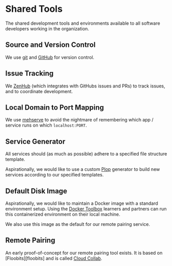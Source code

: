 # Shared Tools

The shared development tools and environments available to all software developers working in the organization.

## Source and Version Control

We use [git][git] and [GitHub][github] for version control.

## Issue Tracking

We [ZenHub][zenhub] (which integrates with GitHubs issues and PRs) to track issues, and to coordinate development.

## Local Domain to Port Mapping

We use [mehserve][mehserve] to avoid the nightmare of remembering which app / service runs on which `localhost:PORT`.

## Service Generator

All services should (as much as possible) adhere to a specified file structure template.

Aspirationally, we would like to use a custom [Plop][plop] generator to build new services according to our specified templates.

## Default Disk Image

Aspirationally, we would like to maintain a Docker image with a standard environment setup. Using the [Docker Toolbox][docker-toolbox] learners and partners can run this containerized environment on their local machine.

We also use this image as the default for our remote pairing service.

## Remote Pairing

An early proof-of-concept for our remote pairing tool exists. It is based on [Floobits][floobits] and is called [Cloud Collab][cloud-collab].

<!-- references -->

[docker-toolbox]:https://www.docker.com/docker-toolbox
[git]:https://git-scm.com/
[github]:https://github.com/
[cloud-collab]:https://github.com/LearnersGuild/cloud-collab-docker
[plop]:https://github.com/amwmedia/plop
[mehserve]:https://github.com/timecounts/mehserve
[zenhub]:https://www.zenhub.io/
